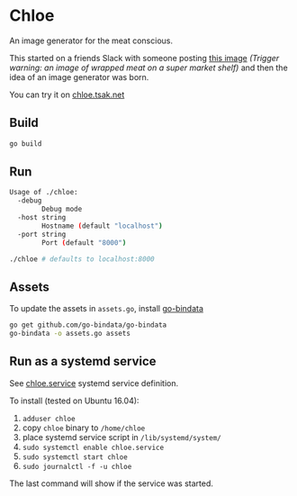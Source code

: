# Chloe

An image generator for the meat conscious.

This started on a friends Slack with someone posting [this image](https://i.redd.it/mfztzrcfct131.jpg)
*(Trigger warning: an image of wrapped meat on a super market shelf)* and then the idea of an image generator
was born.

You can try it on [chloe.tsak.net](https://chloe.tsak.net)

## Build

```bash
go build
```

## Run

```bash
Usage of ./chloe:
  -debug
    	Debug mode
  -host string
    	Hostname (default "localhost")
  -port string
    	Port (default "8000")
```

```bash
./chloe # defaults to localhost:8000
```

## Assets

To update the assets in `assets.go`, install [go-bindata](https://github.com/go-bindata/go-bindata)

```bash
go get github.com/go-bindata/go-bindata
go-bindata -o assets.go assets
```

## Run as a systemd service

See [chloe.service](chloe.service) systemd service definition.

To install (tested on Ubuntu 16.04):

1. `adduser chloe`
2. copy `chloe` binary to `/home/chloe`
3. place systemd service script in `/lib/systemd/system/`
4. `sudo systemctl enable chloe.service`
5. `sudo systemctl start chloe`
6. `sudo journalctl -f -u chloe`

The last command will show if the service was started.
